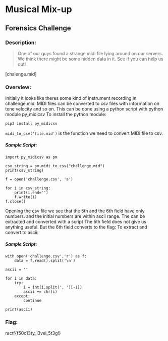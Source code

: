 # Musical Mix-up
## Forensics Challenge

### Description:
>One of our guys found a strange midi file lying around on our servers. We think there might be some hidden data in it. See if you can help us out!

[chalenge.mid]

### Overview:
Initially it looks like theres some kind of instrument recording in challenge.mid.
MIDI files can be converted to csv files with information on tone velocity and so on.
This can be done using a python script with python module py_midicsv
To install the python module:
```bash
pip3 install py_midicsv
```
`midi_to_csv('file.mid')` is the function we need to convert MIDI file to csv.

##### Sample Script:
```python3
import py_midicsv as pm

csv_string = pm.midi_to_csv("challenge.mid")
print(csv_string)

f = open('challenge.csv', 'a')

for i in csv_string:
	print(i,end='')
	f.write(i)
f.close()
```

Opening the csv file we see that the 5th and the 6th field have only numbers. and the initial numbers are within ascii range.
The can be extracted and converted with a script
The 5th field does not give us anything useful.
But the 6th field converts to the flag:
To extract and convert to ascii:
##### Sample Script:
```python3
with open('challenge.csv','r') as f:
	data = f.read().split('\n')

ascii = ''

for i in data:
	try:
		i = int(i.split(', ')[-1])
		ascii += chr(i)
	except:
		continue
	
print(ascii)
```

### Flag:
ractf{f50c13ty_l3vel_5t3g!}
